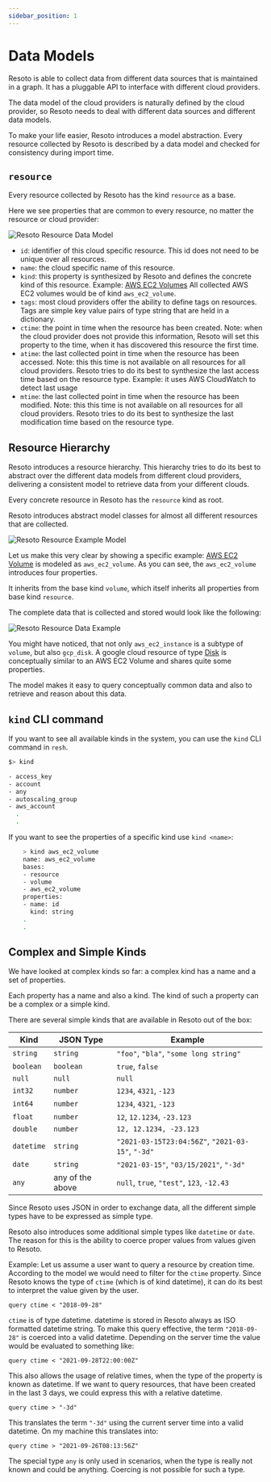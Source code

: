 ```yaml
---
sidebar_position: 1
---
```


# Data Models

Resoto is able to collect data from different data sources that is maintained in a graph. It has a pluggable API to interface with different cloud providers.

The data model of the cloud providers is naturally defined by the cloud provider, so Resoto needs to deal with different data sources and different data models.

To make your life easier, Resoto introduces a model abstraction. Every resource collected by Resoto is described by a data model and checked for consistency during import time.

## `resource`

Every resource collected by Resoto has the kind `resource` as a base.

Here we see properties that are common to every resource, no matter the resource or cloud provider:

![Resoto Resource Data Model](./img/data-models/resource.svg)

- `id`: identifier of this cloud specific resource.
  This id does not need to be unique over all resources.
- `name`: the cloud specific name of this resource.
- `kind`: this property is synthesized by Resoto and defines the concrete kind of this resource.
  Example: [AWS EC2 Volumes](https://docs.aws.amazon.com/AWSCloudFormation/latest/UserGuide/aws-properties-ec2-ebs-volume.html)
  All collected AWS EC2 volumes would be of kind `aws_ec2_volume`.
- `tags`: most cloud providers offer the ability to define tags on resources.
  Tags are simple key value pairs of type string that are held in a dictionary.
- `ctime`: the point in time when the resource has been created.
  Note: when the cloud provider does not provide this information, Resoto will set this property to the time, when it has discovered this resource the first time.
- `atime`: the last collected point in time when the resource has been accessed.
  Note: this this time is not available on all resources for all cloud providers.
  Resoto tries to do its best to synthesize the last access time based on the resource type.
  Example: it uses AWS CloudWatch to detect last usage
- `mtime`: the last collected point in time when the resource has been modified.
  Note: this this time is not available on all resources for all cloud providers.
  Resoto tries to do its best to synthesize the last modification time based on the resource type.

## Resource Hierarchy

Resoto introduces a resource hierarchy. This hierarchy tries to do its best to abstract over the different data models from different cloud providers, delivering a consistent model to retrieve data from your different clouds.

Every concrete resource in Resoto has the `resource` kind as root.

Resoto introduces abstract model classes for almost all different resources that are collected.

![Resoto Resource Example Model](./img/data-models/resource_example.svg)

Let us make this very clear by showing a specific example: [AWS EC2 Volume](https://docs.aws.amazon.com/AWSCloudFormation/latest/UserGuide/aws-properties-ec2-ebs-volume.html) is modeled as `aws_ec2_volume`. As you can see, the `aws_ec2_volume` introduces four properties.

It inherits from the base kind `volume`, which itself inherits all properties from base kind `resource`.

The complete data that is collected and stored would look like the following:

![Resoto Resource Data Example](./img/data-models/ec2_volume_example.svg)

You might have noticed, that not only `aws_ec2_instance` is a subtype of `volume`, but also `gcp_disk`. A google cloud resource of type [Disk](https://cloud.google.com/compute/docs/reference/rest/v1/disks) is conceptually similar to an AWS EC2 Volume and shares quite some properties.

The model makes it easy to query conceptually common data and also to retrieve and reason about this data.

## `kind` CLI command

If you want to see all available kinds in the system, you can use the `kind` CLI command in `resh`.

```bash title="Example"
$> kind

- access_key
- account
- any
- autoscaling_group
- aws_account
  .
  .
```

If you want to see the properties of a specific kind use `kind <name>`:

```bash title="Example"
    > kind aws_ec2_volume
    name: aws_ec2_volume
    bases:
    - resource
    - volume
    - aws_ec2_volume
    properties:
    - name: id
      kind: string
    .
    .
```

## Complex and Simple Kinds

We have looked at complex kinds so far: a complex kind has a name and a set of properties.

Each property has a name and also a kind. The kind of such a property can be a complex or a simple kind.

There are several simple kinds that are available in Resoto out of the box:

| Kind       | JSON Type        | Example                                           |
| ---------- | ---------------- | ------------------------------------------------- |
| `string`   | `string`         | `"foo"`, `"bla"`, `"some long string"`            |
| `boolean`  | `boolean`        | `true`, `false`                                   |
| `null`     | `null`           | `null`                                            |
| `int32`    | `number`         | `1234`, `4321`, `-123`                            |
| `int64`    | `number`         | `1234`, `4321`, `-123`                            |
| `float`    | `number`         | `12`, `12.1234`, `-23.123`                        |
| `double`   | `number`         | `12, 12.1234, -23.123`                            |
| `datetime` | `string`         | `"2021-03-15T23:04:56Z"`, `"2021-03-15"`, `"-3d"` |
| `date`     | `string`         | `"2021-03-15"`, `"03/15/2021"`, `"-3d"`           |
| `any`      | any of the above | `null`, `true`, `"test"`, `123`, `-12.43`         |

Since Resoto uses JSON in order to exchange data, all the different simple types have to be expressed as simple type.

Resoto also introduces some additional simple types like `datetime` or `date`. The reason for this is the ability to coerce proper values from values given to Resoto.

Example: Let us assume a user want to query a resource by creation time. According to the model we would need to filter for the `ctime` property. Since Resoto knows the type of `ctime` (which is of kind datetime), it can do its best to interpret the value given by the user.

```
query ctime < "2018-09-28"
```

`ctime` is of type datetime. datetime is stored in Resoto always as ISO formatted datetime string. To make this query effective, the term `"2018-09-28"` is coerced into a valid datetime. Depending on the server time the value would be evaluated to something like:

```
query ctime < "2021-09-28T22:00:00Z"
```

This also allows the usage of relative times, when the type of the property is known as datetime.
If we want to query resources, that have been created in the last 3 days, we could express this with a relative datetime.

```
query ctime > "-3d"
```

This translates the term `"-3d"` using the current server time into a valid datetime. On my machine this translates into:

```
query ctime > "2021-09-26T08:13:56Z"
```

The special type `any` is only used in scenarios, when the type is really not known and could be anything. Coercing is not possible for such a type.

